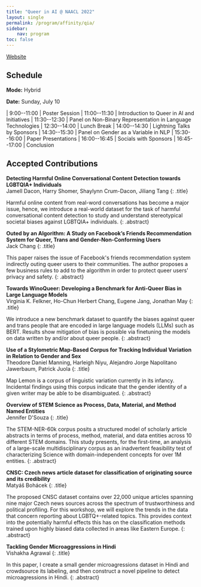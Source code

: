 ```yaml
---
title: "Queer in AI @ NAACL 2022"
layout: single
permalink: /program/affinity/qia/
sidebar: 
    nav: program
toc: false
---
```


[Website](https://www.queerinai.com/naacl)

## Schedule

**Mode:** Hybrid

**Date:** Sunday, July 10

|  9:00--11:00 | Poster Session
| 11:00--11:30 | Introduction to Queer in AI and Initiatives
| 11:30--12:30 | Panel on Non-Binary Representation in Language Technologies
| 12:30--14:00 | Lunch Break
| 14:00--14:30 | Lightning Talks by Sponsors
| 14:30--15:30 | Panel on Gender as a Variable in NLP 
| 15:30--16:00 | Paper Presentations
| 16:00--16:45 | Socials with Sponsors
| 16:45--17:00 | Conclusion

## Accepted Contributions

**Detecting Harmful Online Conversational Content Detection towards LGBTQIA+ Individuals**
<br>
Jamell Dacon, Harry Shomer, Shaylynn Crum-Dacon, Jiliang Tang
{: .title}

Harmful online content from real-word conversations has become a major issue, hence, we introduce a real-world dataset for the task of harmful conversational content detection to study and understand stereotypical societal biases against LGBTQIA+ individuals.
{: .abstract}

**Outed by an Algorithm: A Study on Facebook’s Friends Recommendation System for Queer, Trans and Gender-Non-Conforming Users**
<br>
Jack Chang
{: .title}

This paper raises the issue of Facebook's friends recommendation system indirectly outing queer users to their communities. The author proposes a few business rules to add to the algorithm in order to protect queer users' privacy and safety. 
{: .abstract}

**Towards WinoQueer: Developing a Benchmark for Anti-Queer Bias in Large Language Models**
<br>
Virginia K. Felkner, Ho-Chun Herbert Chang, Eugene Jang, Jonathan May
{: .title}

We introduce a new benchmark dataset to quantify the biases against queer and trans people that are encoded in large language models (LLMs) such as BERT. Results show mitigation of bias is possible via finetuning the models on data written by and/or about queer people.
{: .abstract}

**Use of a Stylometric Map-Based Corpus for Tracking Individual Variation in Relation to Gender and Sex**
<br>
Theodore Daniel Manning, Harleigh Niyu, Alejandro Jorge Napolitano Jawerbaum, Patrick Juola
{: .title}

Map Lemon is a corpus of linguistic variation currently in its infancy. Incidental findings using this corpus indicate that the gender identity of a given writer may be able to be disambiguated.
{: .abstract}

**Overview of STEM Science as Process, Data, Material, and Method Named Entities**
<br>
Jennifer D'Souza
{: .title}

The STEM-NER-60k corpus posits a structured model of scholarly article abstracts in terms of process, method, material, and data entities across 10 different STEM domains. This study presents, for the first-time, an analysis of a large-scale multidisciplinary corpus as an inadvertent feasibility test of characterizing Science with domain-independent concepts for over 1M entities.
{: .abstract}

**CNSC: Czech news article dataset for classification of originating source and its credibility**
<br>
Matyáš Bohácek
{: .title}

The proposed CNSC dataset contains over 22,000 unique articles spanning nine major Czech news sources across the spectrum of trustworthiness and political profiling. For this workshop, we will explore the trends in the data that concern reporting about LGBTQ+-related topics. This provides context into the potentially harmful effects this has on the classification methods trained upon highly biased data collected in areas like Eastern Europe.
{: .abstract}

**Tackling Gender Microaggressions in Hindi**
<br>
Vishakha Agrawal
{: .title}

In this paper, I create a small gender microagressions dataset in Hindi and crowdsource its labeling, and then construct a novel pipeline to detect microagressions in Hindi.
{: .abstract}

<style>
p.title { margin-bottom: .3em; }
p.abstract { font-size: 90%; margin-bottom: 2em; }
p.abstract:before { content: "Abstract: "; font-weight: bold; }
</style>

